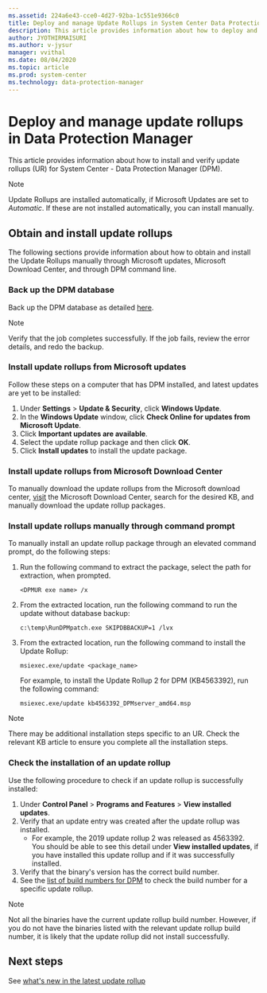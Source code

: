 ```yaml
---
ms.assetid: 224a6e43-cce0-4d27-92ba-1c551e9366c0
title: Deploy and manage Update Rollups in System Center Data Protection Manager
description: This article provides information about how to deploy and manage the update rollups in System Center DPM.
author: JYOTHIRMAISURI
ms.author: v-jysur
manager: vvithal
ms.date: 08/04/2020
ms.topic: article
ms.prod: system-center
ms.technology: data-protection-manager
---
```


# Deploy and manage update rollups in Data Protection Manager


This article provides information about how to install and verify update rollups (UR) for System Center - Data Protection Manager (DPM).

>[!NOTE]
> Update Rollups are installed automatically, if Microsoft Updates are set to *Automatic*. If these are not installed automatically, you can install manually.


## Obtain and install update rollups

The following sections provide information about how to obtain and install the Update Rollups manually through Microsoft updates, Microsoft Download Center, and through DPM command line.

### Back up the DPM database
Back up the DPM database as detailed [here](back-up-the-dpm-server.md#back-up-with-native-sql-server-backup-to-a-local-disk).

>[!NOTE]
> Verify that the job completes successfully. If the job fails, review the error details, and redo the backup.

### Install update rollups from Microsoft updates

Follow these steps on a computer that has DPM installed, and latest updates are yet to be installed:

1. Under **Settings** > **Update & Security**, click **Windows Update**.
1. In the **Windows Update** window, click **Check Online for updates from Microsoft Update**.
1. Click **Important updates are available**.
1. Select the update rollup package and then click **OK**.
1. Click **Install updates** to install the update package.

### Install update rollups from Microsoft Download Center

To manually download the update rollups from the Microsoft download center, [visit](https://www.catalog.update.microsoft.com/Home.aspx) the Microsoft Download Center, search for the desired KB, and manually download the update rollup packages.

### Install update rollups manually through command prompt

To manually install an update rollup package through an elevated command prompt, do the following steps:

1.  Run the following command to extract the package, select the path for extraction, when prompted.  
    ```
    <DPMUR exe name> /x
    ```
2. From the extracted location,  run the following command to run the update without database backup:  
    ```
    c:\temp\RunDPMpatch.exe SKIPDBBACKUP=1 /lvx
    ```
3. From the extracted location, run the following command to install the Update Rollup:
    ```
    msiexec.exe/update <package_name>

    ```
    For example, to install the Update Rollup 2 for DPM (KB4563392), run the following command:

    ```
    msiexec.exe/update kb4563392_DPMserver_amd64.msp
    ```

>[!NOTE]
> There may be additional installation steps specific to an UR. Check the relevant KB article to ensure you complete all the installation steps.


### Check the installation of an update rollup

Use the following procedure to check if an update rollup is successfully installed:

1. Under **Control Panel** > **Programs and Features** > **View installed updates**.
2. Verify that an update entry was created after the update rollup was installed.
    - For example, the 2019 update rollup 2 was released as 4563392. You should be able to see this detail under **View installed updates**, if you have installed this update rollup and if it was successfully installed.
3. Verify that the binary's version has the correct build number. 
4. See the [list of build numbers for DPM](release-build-versions.md) to check the build number for a specific update rollup.

> [!NOTE]
> Not all the binaries have the current update rollup build number. However, if you do not have the binaries listed with the relevant update rollup build number, it is likely that the update rollup did not install successfully.
>

## Next steps
See [what's new in the latest update rollup](what-s-new-in-dpm.md)
